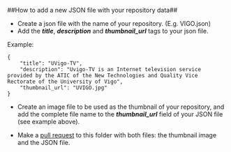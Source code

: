 ##How to add a new JSON file with your repository data##
* Create a json file with the name of your repository. (E.g. VIGO.json)
* Add the ***title***, ***description*** and ***thumbnail_url*** tags to your json file.

Example:
```
{
    "title": "UVigo-TV",
    "description": "Uvigo-TV is an Internet television service provided by the ATIC of the New Technologies and Quality Vice Rectorate of the University of Vigo",
    "thumbnail_url": "UVIGO.jpg"
}
```

* Create an image file to be used as the thumbnail of your repository, and add the complete file name to the ***thumbnail_url*** field of your JSON file (see example above).

* Make a [pull request](https://help.github.com/articles/creating-a-pull-request/) to this folder with both files: the thumbnail image and the JSON file.
